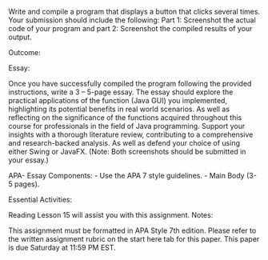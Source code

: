 Write and compile a program that displays a button that clicks several times. Your submission should include the following: Part 1: Screenshot the actual code of your program and part 2: Screenshot the compiled results of your output.


Outcome:

Essay:

Once you have successfully compiled the program following the provided instructions, write a 3 – 5-page essay.  The essay should explore the practical applications of the function (Java GUI) you implemented, highlighting its potential benefits in real world scenarios.  As well as reflecting on the significance of the functions acquired throughout this course for professionals in the field of Java programming.  Support your insights with a thorough literature review, contributing to a comprehensive and research-backed analysis. As well as defend your choice of using either Swing or JavaFX. (Note: Both screenshots should be submitted in your essay.)

APA- Essay Components:
     - Use the APA 7 style guidelines.
     - Main Body (3-5 pages).


Essential Activities: 

Reading Lesson 15 will assist you with this assignment.
Notes:

This assignment must be formatted in APA Style 7th edition.
Please refer to the written assignment rubric on the start here tab for this paper.
This paper is due Saturday at 11:59 PM EST.